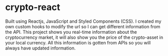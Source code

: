 # crypto-react
Built using Reactjs, JavaScript and Styled Components (CSS). 
I created my own custom hooks to modify the url so I can get different information from the API. 
This project shows you real-time information about the cryptocurrency market, it will also show you the price of the crypto-asset in your local currency. 
All this information is gotten from APIs so you will always have updated information. 
